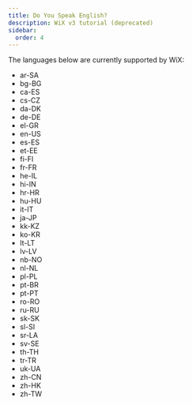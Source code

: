 ```yaml
---
title: Do You Speak English?
description: WiX v3 tutorial (deprecated)
sidebar:
  order: 4
---
```


The languages below are currently supported by WiX:

* ar-SA
* bg-BG
* ca-ES
* cs-CZ
* da-DK
* de-DE
* el-GR
* en-US
* es-ES
* et-EE
* fi-FI
* fr-FR
* he-IL
* hi-IN
* hr-HR
* hu-HU
* it-IT
* ja-JP
* kk-KZ
* ko-KR
* lt-LT
* lv-LV
* nb-NO
* nl-NL
* pl-PL
* pt-BR
* pt-PT
* ro-RO
* ru-RU
* sk-SK
* sl-SI
* sr-LA
* sv-SE
* th-TH
* tr-TR
* uk-UA
* zh-CN
* zh-HK
* zh-TW
